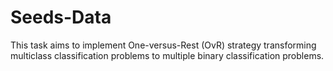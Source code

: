 # Seeds-Data
This task aims to implement One-versus-Rest (OvR) strategy transforming multiclass classification problems to multiple binary classification problems.
